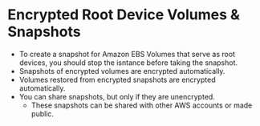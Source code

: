 # Encrypted Root Device Volumes & Snapshots
* To create a snapshot for Amazon EBS Volumes that serve as root devices, you should stop the isntance before taking the snapshot.
* Snapshots of encrypted volumes are encrypted automatically.
* Volumes restored from encrypted snapshots are encrypted automatically.
* You can share snapshots, but only if they are unencrypted.
    * These snapshots can be shared with other AWS accounts or made public.
